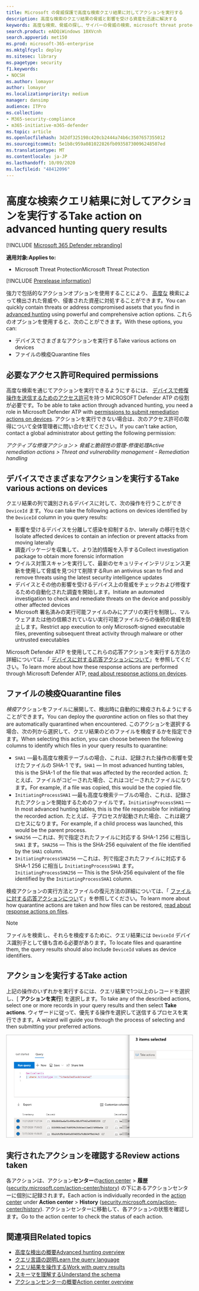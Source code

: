 ```yaml
---
title: Microsoft の脅威保護で高度な検索クエリ結果に対してアクションを実行する
description: 高度な検索のクエリ結果の脅威と影響を受ける資産を迅速に解決する
keywords: 高度な検索、脅威の探し、サイバーの脅威の検索、microsoft threat protection、microsoft 365、mtp、m365、search、query、テレメトリ、take action
search.product: eADQiWindows 10XVcnh
search.appverid: met150
ms.prod: microsoft-365-enterprise
ms.mktglfcycl: deploy
ms.sitesec: library
ms.pagetype: security
f1.keywords:
- NOCSH
ms.author: lomayor
author: lomayor
ms.localizationpriority: medium
manager: dansimp
audience: ITPro
ms.collection:
- M365-security-compliance
- m365-initiative-m365-defender
ms.topic: article
ms.openlocfilehash: 3d2df325198c420cb2444a74b6c3507657355012
ms.sourcegitcommit: 5e1b8c959a081022826fb09358730096248507ed
ms.translationtype: MT
ms.contentlocale: ja-JP
ms.lasthandoff: 10/09/2020
ms.locfileid: "48412096"
---
```

# <a name="take-action-on-advanced-hunting-query-results"></a><span data-ttu-id="69b89-104">高度な検索クエリ結果に対してアクションを実行する</span><span class="sxs-lookup"><span data-stu-id="69b89-104">Take action on advanced hunting query results</span></span>

[!INCLUDE [Microsoft 365 Defender rebranding](../includes/microsoft-defender.md)]


<span data-ttu-id="69b89-105">**適用対象:**</span><span class="sxs-lookup"><span data-stu-id="69b89-105">**Applies to:**</span></span>
- <span data-ttu-id="69b89-106">Microsoft Threat Protection</span><span class="sxs-lookup"><span data-stu-id="69b89-106">Microsoft Threat Protection</span></span>

[!INCLUDE [Prerelease information](../includes/prerelease.md)]

<span data-ttu-id="69b89-107">強力で包括的なアクションオプションを使用することにより、 [高度な](advanced-hunting-overview.md) 検索によって検出された脅威や、侵害された資産に対処することができます。</span><span class="sxs-lookup"><span data-stu-id="69b89-107">You can quickly contain threats or address compromised assets that you find in [advanced hunting](advanced-hunting-overview.md) using powerful and comprehensive action options.</span></span> <span data-ttu-id="69b89-108">これらのオプションを使用すると、次のことができます。</span><span class="sxs-lookup"><span data-stu-id="69b89-108">With these options, you can:</span></span>

- <span data-ttu-id="69b89-109">デバイスでさまざまなアクションを実行する</span><span class="sxs-lookup"><span data-stu-id="69b89-109">Take various actions on devices</span></span>
- <span data-ttu-id="69b89-110">ファイルの検疫</span><span class="sxs-lookup"><span data-stu-id="69b89-110">Quarantine files</span></span>

## <a name="required-permissions"></a><span data-ttu-id="69b89-111">必要なアクセス許可</span><span class="sxs-lookup"><span data-stu-id="69b89-111">Required permissions</span></span>
<span data-ttu-id="69b89-112">高度な検索を通じてアクションを実行できるようにするには、 [デバイスで修復操作を送信するためのアクセス許可](https://docs.microsoft.com/windows/security/threat-protection/microsoft-defender-atp/user-roles#permission-options)を持つ MICROSOFT Defender ATP の役割が必要です。</span><span class="sxs-lookup"><span data-stu-id="69b89-112">To be able to take action through advanced hunting, you need a role in Microsoft Defender ATP with [permissions to submit remediation actions on devices](https://docs.microsoft.com/windows/security/threat-protection/microsoft-defender-atp/user-roles#permission-options).</span></span> <span data-ttu-id="69b89-113">アクションを実行できない場合は、次のアクセス許可の取得について全体管理者に問い合わせてください。</span><span class="sxs-lookup"><span data-stu-id="69b89-113">If you can't take action, contact a global administrator about getting the following permission:</span></span>

<span data-ttu-id="69b89-114">*アクティブな修復アクション > 脅威と脆弱性の管理-修復処理*</span><span class="sxs-lookup"><span data-stu-id="69b89-114">*Active remediation actions > Threat and vulnerability management - Remediation handling*</span></span>

## <a name="take-various-actions-on-devices"></a><span data-ttu-id="69b89-115">デバイスでさまざまなアクションを実行する</span><span class="sxs-lookup"><span data-stu-id="69b89-115">Take various actions on devices</span></span>
<span data-ttu-id="69b89-116">クエリ結果の列で識別されるデバイスに対して、次の操作を行うことができ `DeviceId` ます。</span><span class="sxs-lookup"><span data-stu-id="69b89-116">You can take the following actions on devices identified by the `DeviceId` column in you query results:</span></span>

- <span data-ttu-id="69b89-117">影響を受けるデバイスを分離して感染を抑制するか、laterally の移行を防ぐ</span><span class="sxs-lookup"><span data-stu-id="69b89-117">Isolate affected devices to contain an infection or prevent attacks from moving laterally</span></span>
- <span data-ttu-id="69b89-118">調査パッケージを収集して、より法的情報を入手する</span><span class="sxs-lookup"><span data-stu-id="69b89-118">Collect investigation package to obtain more forensic information</span></span>
- <span data-ttu-id="69b89-119">ウイルス対策スキャンを実行して、最新のセキュリティインテリジェンス更新を使用して脅威を見つけて削除する</span><span class="sxs-lookup"><span data-stu-id="69b89-119">Run an antivirus scan to find and remove threats using the latest security intelligence updates</span></span>
- <span data-ttu-id="69b89-120">デバイスとその他の影響を受けるデバイス上の脅威をチェックおよび修復するための自動化された調査を開始します。</span><span class="sxs-lookup"><span data-stu-id="69b89-120">Initiate an automated investigation to check and remediate threats on the device and possibly other affected devices</span></span>
- <span data-ttu-id="69b89-121">Microsoft 署名済みの実行可能ファイルのみにアプリの実行を制限し、マルウェアまたは他の信頼されていない実行可能ファイルからの後続の脅威を防止します。</span><span class="sxs-lookup"><span data-stu-id="69b89-121">Restrict app execution to only Microsoft-signed executable files, preventing subsequent threat activity through malware or other untrusted executables</span></span>

<span data-ttu-id="69b89-122">Microsoft Defender ATP を使用してこれらの応答アクションを実行する方法の詳細については、「 [デバイスに対する応答アクションについて](https://docs.microsoft.com/windows/security/threat-protection/microsoft-defender-atp/respond-machine-alerts)」を参照してください。</span><span class="sxs-lookup"><span data-stu-id="69b89-122">To learn more about how these response actions are performed through Microsoft Defender ATP, [read about response actions on devices](https://docs.microsoft.com/windows/security/threat-protection/microsoft-defender-atp/respond-machine-alerts).</span></span>
   
## <a name="quarantine-files"></a><span data-ttu-id="69b89-123">ファイルの検疫</span><span class="sxs-lookup"><span data-stu-id="69b89-123">Quarantine files</span></span>
<span data-ttu-id="69b89-124">*検疫*アクションをファイルに展開して、検出時に自動的に検疫されるようにすることができます。</span><span class="sxs-lookup"><span data-stu-id="69b89-124">You can deploy the *quarantine* action on files so that they are automatically quarantined when encountered.</span></span> <span data-ttu-id="69b89-125">このアクションを選択する場合、次の列から選択して、クエリ結果のどのファイルを検疫するかを指定できます。</span><span class="sxs-lookup"><span data-stu-id="69b89-125">When selecting this action, you can choose between the following columns to identify which files in your query results to quarantine:</span></span>

- <span data-ttu-id="69b89-126">`SHA1` —最も高度な検索テーブルの場合、これは、記録された操作の影響を受けたファイルの SHA-1 です。</span><span class="sxs-lookup"><span data-stu-id="69b89-126">`SHA1` — In most advanced hunting tables, this is the SHA-1 of the file that was affected by the recorded action.</span></span> <span data-ttu-id="69b89-127">たとえば、ファイルがコピーされた場合、これはコピーされたファイルになります。</span><span class="sxs-lookup"><span data-stu-id="69b89-127">For example, if a file was copied, this would be the copied file.</span></span>
- <span data-ttu-id="69b89-128">`InitiatingProcessSHA1` —最も高度な検索テーブルの場合、これは、記録されたアクションを開始するためのファイルです。</span><span class="sxs-lookup"><span data-stu-id="69b89-128">`InitiatingProcessSHA1` — In most advanced hunting tables, this is the file responsible for initiating the recorded action.</span></span> <span data-ttu-id="69b89-129">たとえば、子プロセスが起動された場合、これは親プロセスになります。</span><span class="sxs-lookup"><span data-stu-id="69b89-129">For example, if a child process was launched, this would be the parent process.</span></span> 
- <span data-ttu-id="69b89-130">`SHA256` —これは、列で指定されたファイルに対応する SHA-1 256 に相当し `SHA1` ます。</span><span class="sxs-lookup"><span data-stu-id="69b89-130">`SHA256` — This is the SHA-256 equivalent of the file identified by the `SHA1` column.</span></span>
- <span data-ttu-id="69b89-131">`InitiatingProcessSHA256` —これは、列で指定されたファイルに対応する SHA-1 256 に相当し `InitiatingProcessSHA1` ます。</span><span class="sxs-lookup"><span data-stu-id="69b89-131">`InitiatingProcessSHA256` — This is the SHA-256 equivalent of the file identified by the `InitiatingProcessSHA1` column.</span></span>

<span data-ttu-id="69b89-132">検疫アクションの実行方法とファイルの復元方法の詳細については、「 [ファイルに対する応答アクションについ](https://docs.microsoft.com/windows/security/threat-protection/microsoft-defender-atp/respond-file-alerts)て」を参照してください。</span><span class="sxs-lookup"><span data-stu-id="69b89-132">To learn more about how quarantine actions are taken and how files can be restored, [read about response actions on files](https://docs.microsoft.com/windows/security/threat-protection/microsoft-defender-atp/respond-file-alerts).</span></span>

>[!NOTE]
><span data-ttu-id="69b89-133">ファイルを検索し、それらを検疫するために、クエリ結果には `DeviceId` デバイス識別子として値も含める必要があります。</span><span class="sxs-lookup"><span data-stu-id="69b89-133">To locate files and quarantine them, the query results should also include `DeviceId` values as device identifiers.</span></span>  

## <a name="take-action"></a><span data-ttu-id="69b89-134">アクションを実行する</span><span class="sxs-lookup"><span data-stu-id="69b89-134">Take action</span></span>
<span data-ttu-id="69b89-135">上記の操作のいずれかを実行するには、クエリ結果で1つ以上のレコードを選択し、[ **アクションを実行**] を選択します。</span><span class="sxs-lookup"><span data-stu-id="69b89-135">To take any of the described actions, select one or more records in your query results and then select **Take actions**.</span></span> <span data-ttu-id="69b89-136">ウィザードに従って、優先する操作を選択して送信するプロセスを実行できます。</span><span class="sxs-lookup"><span data-stu-id="69b89-136">A wizard will guide you through the process of selecting and then submitting your preferred actions.</span></span>

![レコードを検査するためのパネルがある、選択されたレコードのイメージ](../../media/mtp-ah/ah-take-actions.png)

## <a name="review-actions-taken"></a><span data-ttu-id="69b89-138">実行されたアクションを確認する</span><span class="sxs-lookup"><span data-stu-id="69b89-138">Review actions taken</span></span>
<span data-ttu-id="69b89-139">各アクションは、アクション**センター**の[action center](mtp-action-center.md)  >  **履歴**([security.microsoft.com/action-center/history](https://security.microsoft.com/action-center/history)) の下にあるアクションセンターに個別に記録されます。</span><span class="sxs-lookup"><span data-stu-id="69b89-139">Each action is individually recorded in the [action center](mtp-action-center.md) under **Action center** > **History** ([security.microsoft.com/action-center/history](https://security.microsoft.com/action-center/history)).</span></span> <span data-ttu-id="69b89-140">アクションセンターに移動して、各アクションの状態を確認します。</span><span class="sxs-lookup"><span data-stu-id="69b89-140">Go to the action center to check the status of each action.</span></span>
 
## <a name="related-topics"></a><span data-ttu-id="69b89-141">関連項目</span><span class="sxs-lookup"><span data-stu-id="69b89-141">Related topics</span></span>
- [<span data-ttu-id="69b89-142">高度な検出の概要</span><span class="sxs-lookup"><span data-stu-id="69b89-142">Advanced hunting overview</span></span>](advanced-hunting-overview.md)
- [<span data-ttu-id="69b89-143">クエリ言語の説明</span><span class="sxs-lookup"><span data-stu-id="69b89-143">Learn the query language</span></span>](advanced-hunting-query-language.md)
- [<span data-ttu-id="69b89-144">クエリ結果を操作する</span><span class="sxs-lookup"><span data-stu-id="69b89-144">Work with query results</span></span>](advanced-hunting-query-results.md)
- [<span data-ttu-id="69b89-145">スキーマを理解する</span><span class="sxs-lookup"><span data-stu-id="69b89-145">Understand the schema</span></span>](advanced-hunting-schema-tables.md)
- [<span data-ttu-id="69b89-146">アクションセンターの概要</span><span class="sxs-lookup"><span data-stu-id="69b89-146">Action center overview</span></span>](mtp-action-center.md)
